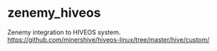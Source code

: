 # zenemy_hiveos
Zenemy integration to HIVEOS system.
https://github.com/minershive/hiveos-linux/tree/master/hive/custom/



